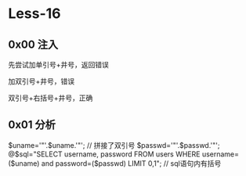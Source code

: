 # Less-16

## 0x00 注入

先尝试加单引号+井号，返回错误

加双引号+井号，错误

双引号+右括号+井号，正确

## 0x01 分析

$uname='"'.$uname.'"'; // 拼接了双引号
$passwd='"'.$passwd.'"';
@$sql="SELECT username, password FROM users WHERE username=($uname) and password=($passwd) LIMIT 0,1"; // sql语句内有括号